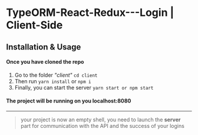 # TypeORM-React-Redux---Login | Client-Side

## Installation & Usage

#### Once you have cloned the repo

1. Go to the folder _"client"_ `cd client`
2. Then run `yarn install` or `npm i `
3. Finally, you can start the server `yarn start or npm start`

#### The project will be running on you localhost:8080

---

> your project is now an empty shell, you need to launch the **server** part for communication with the API and the success of your logins

